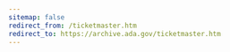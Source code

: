 ```yaml
---
sitemap: false 
redirect_from: /ticketmaster.htm 
redirect_to: https://archive.ada.gov/ticketmaster.htm 
---
```

